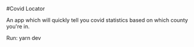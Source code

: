 #Covid Locator

An app which will quickly tell you covid statistics based on which county you're in.

Run: yarn dev
